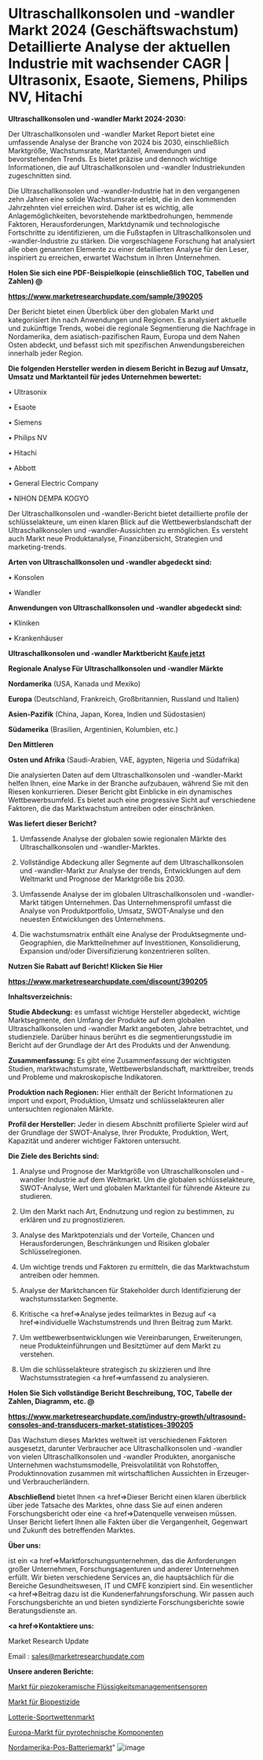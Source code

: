 # Ultraschallkonsolen und -wandler Markt 2024 (Geschäftswachstum) Detaillierte Analyse der aktuellen Industrie mit wachsender CAGR | Ultrasonix, Esaote, Siemens, Philips NV, Hitachi

<strong>Ultraschallkonsolen und -wandler Markt 2024-2030:</strong>

Der Ultraschallkonsolen und -wandler Market Report bietet eine umfassende Analyse der Branche von 2024 bis 2030, einschließlich Marktgröße, Wachstumsrate, Marktanteil, Anwendungen und bevorstehenden Trends. Es bietet präzise und dennoch wichtige Informationen, die auf Ultraschallkonsolen und -wandler Industriekunden zugeschnitten sind.

Die Ultraschallkonsolen und -wandler-Industrie hat in den vergangenen zehn Jahren eine solide Wachstumsrate erlebt, die in den kommenden Jahrzehnten viel erreichen wird. Daher ist es wichtig, alle Anlagemöglichkeiten, bevorstehende marktbedrohungen, hemmende Faktoren, Herausforderungen, Marktdynamik und technologische Fortschritte zu identifizieren, um die Fußstapfen in Ultraschallkonsolen und -wandler-Industrie zu stärken. Die vorgeschlagene Forschung hat analysiert alle oben genannten Elemente zu einer detaillierten Analyse für den Leser, inspiriert zu erreichen, erwartet Wachstum in Ihren Unternehmen.



<strong>Holen Sie sich eine PDF-Beispielkopie (einschließlich TOC, Tabellen und Zahlen) @
</strong>

<strong><a href=https://www.marketresearchupdate.com/sample/390205>

<strong>https://www.marketresearchupdate.com/sample/390205</u></font></a></strong></strong>

Der Bericht bietet einen Überblick über den globalen Markt und kategorisiert ihn nach Anwendungen und Regionen. Es analysiert aktuelle und zukünftige Trends, wobei die regionale Segmentierung die Nachfrage in Nordamerika, dem asiatisch-pazifischen Raum, Europa und dem Nahen Osten abdeckt, und befasst sich mit spezifischen Anwendungsbereichen innerhalb jeder Region.



<strong>Die folgenden Hersteller werden in diesem Bericht in Bezug auf Umsatz, Umsatz und Marktanteil für jedes Unternehmen bewertet:</strong>

• Ultrasonix

• Esaote

• Siemens

• Philips NV

• Hitachi

• Abbott

• General Electric Company

• NIHON DEMPA KOGYO

Der Ultraschallkonsolen und -wandler-Bericht bietet detaillierte profile der schlüsselakteure, um einen klaren Blick auf die Wettbewerbslandschaft der Ultraschallkonsolen und -wandler-Aussichten zu ermöglichen. Es versteht auch Markt neue Produktanalyse, Finanzübersicht, Strategien und marketing-trends.



<strong>Arten von Ultraschallkonsolen und -wandler abgedeckt sind:</strong>

• Konsolen

• Wandler



<strong>Anwendungen von Ultraschallkonsolen und -wandler abgedeckt sind:</strong>

• Kliniken

• Krankenhäuser



<strong>Ultraschallkonsolen und -wandler Marktbericht <a href=https://www.marketresearchupdate.com/buynow/390205>Kaufe jetzt</a></strong>



<strong>Regionale Analyse Für Ultraschallkonsolen und -wandler Märkte</strong>



<strong>Nordamerika</strong> (USA, Kanada und Mexiko)



<strong>Europa</strong> (Deutschland, Frankreich, Großbritannien, Russland und Italien)



<strong>Asien-Pazifik</strong> (China, Japan, Korea, Indien und Südostasien)



<strong>Südamerika</strong> (Brasilien, Argentinien, Kolumbien, etc.)



<strong>Den Mittleren</strong> 

<strong>Osten und Afrika</strong> (Saudi-Arabien, VAE, ägypten, Nigeria und Südafrika)

Die analysierten Daten auf dem Ultraschallkonsolen und -wandler-Markt helfen Ihnen, eine Marke in der Branche aufzubauen, während Sie mit den Riesen konkurrieren. Dieser Bericht gibt Einblicke in ein dynamisches Wettbewerbsumfeld. Es bietet auch eine progressive Sicht auf verschiedene Faktoren, die das Marktwachstum antreiben oder einschränken.



<strong>Was liefert dieser Bericht?</strong>

1. Umfassende Analyse der globalen sowie regionalen Märkte des Ultraschallkonsolen und -wandler-Marktes.

2. Vollständige Abdeckung aller Segmente auf dem Ultraschallkonsolen und -wandler-Markt zur Analyse der trends, Entwicklungen auf dem Weltmarkt und Prognose der Marktgröße bis 2030.

3. Umfassende Analyse der im globalen Ultraschallkonsolen und -wandler-Markt tätigen Unternehmen. Das Unternehmensprofil umfasst die Analyse von Produktportfolio, Umsatz, SWOT-Analyse und den neuesten Entwicklungen des Unternehmens.

4. Die wachstumsmatrix enthält eine Analyse der Produktsegmente und-Geographien, die Marktteilnehmer auf Investitionen, Konsolidierung, Expansion und/oder Diversifizierung konzentrieren sollten.



<strong>Nutzen Sie Rabatt auf Bericht! Klicken Sie Hier
</strong>

<strong><a href=https://www.marketresearchupdate.com/discount/390205>https://www.marketresearchupdate.com/discount/390205</b></u></font></strong></a>



<strong>Inhaltsverzeichnis:</strong>



<strong>Studie Abdeckung:</strong> es umfasst wichtige Hersteller abgedeckt, wichtige Marktsegmente, den Umfang der Produkte auf dem globalen Ultraschallkonsolen und -wandler Markt angeboten, Jahre betrachtet, und studienziele. Darüber hinaus berührt es die segmentierungsstudie im Bericht auf der Grundlage der Art des Produkts und der Anwendung.



<strong>Zusammenfassung:</strong> Es gibt eine Zusammenfassung der wichtigsten Studien, marktwachstumsrate, Wettbewerbslandschaft, markttreiber, trends und Probleme und makroskopische Indikatoren.



<strong>Produktion nach Regionen:</strong> Hier enthält der Bericht Informationen zu import und export, Produktion, Umsatz und schlüsselakteuren aller untersuchten regionalen Märkte.



<strong>Profil der Hersteller:</strong> Jeder in diesem Abschnitt profilierte Spieler wird auf der Grundlage der SWOT-Analyse, Ihrer Produkte, Produktion, Wert, Kapazität und anderer wichtiger Faktoren untersucht.



<strong>Die Ziele des Berichts sind:</strong>

1) Analyse und Prognose der Marktgröße von Ultraschallkonsolen und -wandler Industrie auf dem Weltmarkt.
Um die globalen schlüsselakteure, SWOT-Analyse, Wert und globalen Marktanteil für führende Akteure zu studieren.

2) Um den Markt nach Art, Endnutzung und region zu bestimmen, zu erklären und zu prognostizieren.

3) Analyse des Marktpotenzials und der Vorteile, Chancen und Herausforderungen, Beschränkungen und Risiken globaler Schlüsselregionen.

4) Um wichtige trends und Faktoren zu ermitteln, die das Marktwachstum antreiben oder hemmen.

5) Analyse der Marktchancen für Stakeholder durch Identifizierung der wachstumsstarken Segmente.

6) Kritische <a href=>Analyse</a> jedes teilmarktes in Bezug auf <a href=>individuelle</a> Wachstumstrends und Ihren Beitrag zum Markt.

7) Um wettbewerbsentwicklungen wie Vereinbarungen, Erweiterungen, neue Produkteinführungen und Besitztümer auf dem Markt zu verstehen.

8) Um die schlüsselakteure strategisch zu skizzieren und Ihre Wachstumsstrategien <a href=>umfassend</a> zu analysieren.



<strong>Holen Sie Sich vollständige Bericht Beschreibung, TOC, Tabelle der Zahlen, Diagramm, etc. @ </strong>

<strong><a href=https://www.marketresearchupdate.com/industry-growth/ultrasound-consoles-and-transducers-market-statistices-390205>https://www.marketresearchupdate.com/industry-growth/ultrasound-consoles-and-transducers-market-statistices-390205</a></font></strong>

Das Wachstum dieses Marktes weltweit ist verschiedenen Faktoren ausgesetzt, darunter Verbraucher ace Ultraschallkonsolen und -wandler von vielen Ultraschallkonsolen und -wandler Produkten, anorganische Unternehmen wachstumsmodelle, Preisvolatilität von Rohstoffen, Produktinnovation zusammen mit wirtschaftlichen Aussichten in Erzeuger-und Verbraucherländern.



<strong>Abschließend</strong> bietet Ihnen <a href=>Dieser</a> Bericht einen klaren überblick über jede Tatsache des Marktes, ohne dass Sie auf einen anderen Forschungsbericht oder eine <a href=>Datenquelle</a> verweisen müssen. Unser Bericht liefert Ihnen alle Fakten über die Vergangenheit, Gegenwart und Zukunft des betreffenden Marktes.



<strong>Über uns:</strong>

 ist ein <a href=>Marktfors</a>chungsunternehmen, das die Anforderungen großer Unternehmen, Forschungsagenturen und anderer Unternehmen erfüllt. Wir bieten verschiedene Services an, die hauptsächlich für die Bereiche Gesundheitswesen, IT und CMFE konzipiert sind. Ein wesentlicher <a href=>Beitrag</a> dazu ist die Kundenerfahrungsforschung. Wir passen auch Forschungsberichte an und bieten syndizierte Forschungsberichte sowie Beratungsdienste an.



<strong><a href=>Kontaktiere uns:</a></strong>

Market Research Update

Email : sales@marketresearchupdate.com



<strong>Unsere anderen Berichte:</strong>

<a href=https://www.linkedin.com/pulse/piezo-ceramic-fluid-management-sensors-market>Markt für piezokeramische Flüssigkeitsmanagementsensoren</a>

<a href=https://www.linkedin.com/pulse/biopesticide-market-outlooks-2023-size-shares>Markt für Biopestizide</a>

<a href=https://www.linkedin.com/pulse/lottery-sports-betting-market-size-emerging>Lotterie-Sportwettenmarkt</a>

<a href=https://www.linkedin.com/pulse/europe-pyrotechnics-components-market-size-2023>Europa-Markt für pyrotechnische Komponenten</a>

<a href=https://www.linkedin.com/pulse/north-america-pos-battery-market-2023-booming-across-globe>Nordamerika-Pos-Batteriemarkt</a>"
![image](https://github.com/Gayatrikarjule/Market-Analysis-361/assets/97346546/2738a50e-6ac3-4ce5-9f0b-de2388e3a331)
